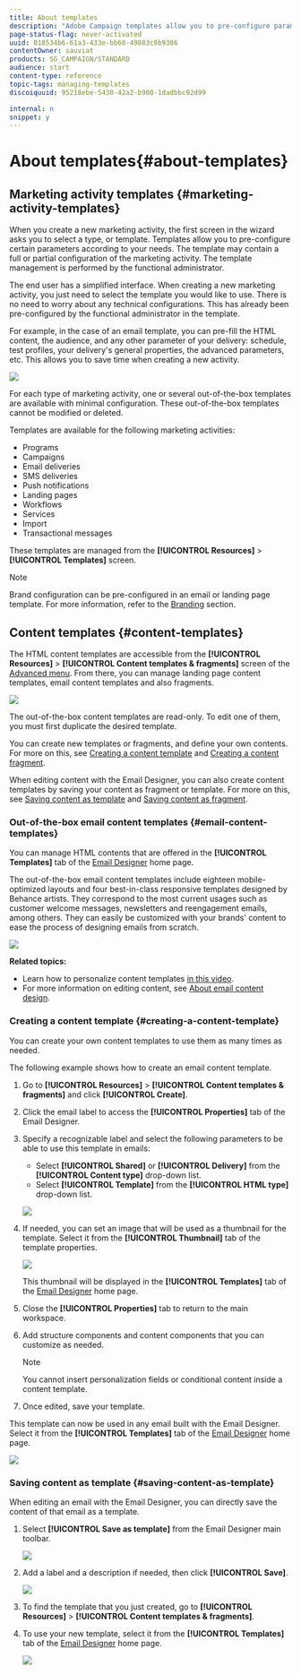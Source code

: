```yaml
---
title: About templates
description: "Adobe Campaign templates allow you to pre-configure parameters depending on your needs: templates may contain a full or partial configuration of the marketing activity, to simplify Adobe Campaign usage for non-technical end users."
page-status-flag: never-activated
uuid: 018534b6-61a3-433e-bb60-49883c8b9386
contentOwner: sauviat
products: SG_CAMPAIGN/STANDARD
audience: start
content-type: reference
topic-tags: managing-templates
discoiquuid: 95218ebe-5430-42a2-b900-1dadbbc92d99

internal: n
snippet: y
---
```


# About templates{#about-templates}

## Marketing activity templates {#marketing-activity-templates}

When you create a new marketing activity, the first screen in the wizard asks you to select a type, or template. Templates allow you to pre-configure certain parameters according to your needs. The template may contain a full or partial configuration of the marketing activity. The template management is performed by the functional administrator.

The end user has a simplified interface. When creating a new marketing activity, you just need to select the template you would like to use. There is no need to worry about any technical configurations. This has already been pre-configured by the functional administrator in the template.

For example, in the case of an email template, you can pre-fill the HTML content, the audience, and any other parameter of your delivery: schedule, test profiles, your delivery's general properties, the advanced parameters, etc. This allows you to save time when creating a new activity.

![](assets/template_1.png)

For each type of marketing activity, one or several out-of-the-box templates are available with minimal configuration. These out-of-the-box templates cannot be modified or deleted.

Templates are available for the following marketing activities:

* Programs
* Campaigns
* Email deliveries
* SMS deliveries
* Push notifications
* Landing pages
* Workflows
* Services
* Import
* Transactional messages

These templates are managed from the **[!UICONTROL Resources]** > **[!UICONTROL Templates]** screen.

>[!NOTE]
>
>Brand configuration can be pre-configured in an email or landing page template. For more information, refer to the [Branding](../../administration/using/branding.md) section.

## Content templates {#content-templates}

The HTML content templates are accessible from the **[!UICONTROL Resources]** > **[!UICONTROL Content templates & fragments]** screen of the [Advanced menu](../../start/using/interface-description.md#advanced-menu). From there, you can manage landing page content templates, email content templates and also fragments.

![](assets/content_templates_list.png)

The out-of-the-box content templates are read-only. To edit one of them, you must first duplicate the desired template.

You can create new templates or fragments, and define your own contents. For more on this, see [Creating a content template](#creating-a-content-template) and [Creating a content fragment](../../designing/using/using-reusable-content.md#creating-a-content-fragment).

When editing content with the Email Designer, you can also create content templates by saving your content as fragment or template. For more on this, see [Saving content as template](#saving-content-as-template) and [Saving content as fragment](../../designing/using/using-reusable-content.md#saving-content-as-a-fragment).

### Out-of-the-box email content templates {#email-content-templates}

You can manage HTML contents that are offered in the **[!UICONTROL Templates]** tab of the [Email Designer](../../designing/using/designing-content-in-adobe-campaign.md) home page.

The out-of-the-box email content templates include eighteen mobile-optimized layouts and four best-in-class responsive templates designed by Behance artists. They correspond to the most current usages such as customer welcome messages, newsletters and reengagement emails, among others. They can easily be customized with your brands' content to ease the process of designing emails from scratch.

![](assets/content_templates.png)

**Related topics:**

* Learn how to personalize content templates [in this video](https://helpx.adobe.com/campaign/kt/acs/using/acs-email_content_templates-feature-video-use.html).
* For more information on editing content, see [About email content design](../../designing/using/designing-content-in-adobe-campaign.md).

### Creating a content template {#creating-a-content-template}

You can create your own content templates to use them as many times as needed.

The following example shows how to create an email content template.

1. Go to **[!UICONTROL Resources]** > **[!UICONTROL Content templates & fragments]** and click **[!UICONTROL Create]**.
1. Click the email label to access the **[!UICONTROL Properties]** tab of the Email Designer.
1. Specify a recognizable label and select the following parameters to be able to use this template in emails:

    * Select **[!UICONTROL Shared]** or **[!UICONTROL Delivery]** from the **[!UICONTROL Content type]** drop-down list.
    * Select **[!UICONTROL Template]** from the **[!UICONTROL HTML type]** drop-down list.

   ![](assets/email_designer_create-template.png)

1. If needed, you can set an image that will be used as a thumbnail for the template. Select it from the **[!UICONTROL Thumbnail]** tab of the template properties.

   ![](assets/email_designer_create-template_thumbnail.png)

   This thumbnail will be displayed in the **[!UICONTROL Templates]** tab of the [Email Designer](../../designing/using/designing-content-in-adobe-campaign.md) home page.

1. Close the **[!UICONTROL Properties]** tab to return to the main workspace.
1. Add structure components and content components that you can customize as needed.
    >[!NOTE]
    >
    > You cannot insert personalization fields or conditional content inside a content template.
1. Once edited, save your template.

This template can now be used in any email built with the Email Designer. Select it from the **[!UICONTROL Templates]** tab of the [Email Designer](../../designing/using/designing-content-in-adobe-campaign.md) home page.

![](assets/content_template_new.png)

### Saving content as template {#saving-content-as-template}

When editing an email with the Email Designer, you can directly save the content of that email as a template.

<!--[!CAUTION]
>
>You cannot save as template a structure containing personalization fields or dynamic content.-->

1. Select **[!UICONTROL Save as template]** from the Email Designer main toolbar.

   ![](assets/email_designer_save-as-template.png)

1. Add a label and a description if needed, then click **[!UICONTROL Save]**.

    ![](assets/email_designer_save-as-template_creation.png)

1. To find the template that you just created, go to **[!UICONTROL Resources]** > **[!UICONTROL Content templates & fragments]**.

1. To use your new template, select it from the **[!UICONTROL Templates]** tab of the [Email Designer](../../designing/using/designing-content-in-adobe-campaign.md) home page.

    ![](assets/content_template_new.png)

